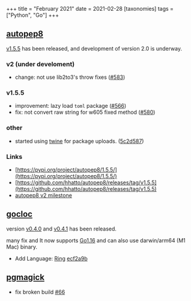 +++
title = "February 2021"
date = 2021-02-28
[taxonomies]
tags = ["Python", "Go"]
+++

## [autopep8](https://github.com/hhatto/autopep8)
[v1.5.5](https://github.com/hhatto/autopep8/releases/tag/v1.5.5) has been released,
and development of version 2.0 is underway.

### v2 (under develoment)
* change: not use lib2to3's throw fixes ([#583](https://github.com/hhatto/autopep8/pull/583))

### v1.5.5
* improvement: lazy load `toml` package ([#566](https://github.com/hhatto/autopep8/pull/566))
* fix: not convert raw string for w605 fixed method ([#580](https://github.com/hhatto/autopep8/pull/580))

### other
* started using [twine](https://pypi.org/project/twine/) for package uploads. ([5c2d587](https://github.com/hhatto/autopep8/commit/5c2d587bdd71501cd74baba119fabaed839563ad))

### Links
* [https://pypi.org/project/autopep8/1.5.5/](https://pypi.org/project/autopep8/1.5.5/)
* [https://github.com/hhatto/autopep8/releases/tag/v1.5.5](https://github.com/hhatto/autopep8/releases/tag/v1.5.5)
* [autopep8 v2 milestone](https://github.com/hhatto/autopep8/milestone/3)

## [gocloc](https://github.com/hhatto/gocloc)
version [v0.4.0](https://github.com/hhatto/gocloc/releases/tag/v0.4.0) and [v0.4.1](https://github.com/hhatto/gocloc/releases/tag/v0.4.0) has been released.

many fix and It now supports [Go1.16](https://blog.golang.org/go1.16) and can also use darwin/arm64 (M1 Mac) binary.

* Add Language: [Ring](https://ring-lang.github.io/) [ecf2a9b](https://github.com/hhatto/gocloc/commit/ecf2a9b510f6583a05c67b8705e9bd79e8015ce1)


## [pgmagick](https://github.com/hhatto/pgmagick)

* fix broken build [#66](https://github.com/hhatto/pgmagick/pull/66)


<!-- more -->
